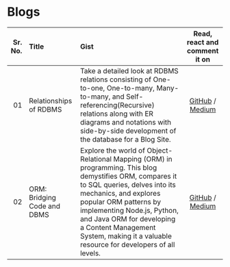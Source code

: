 # Blogs

| Sr. No. | Title                       | Gist                                                                                                                                                                                                                                                                                                                                           |                                                Read, react and comment it on                                                |
| ------: | :-------------------------- | :--------------------------------------------------------------------------------------------------------------------------------------------------------------------------------------------------------------------------------------------------------------------------------------------------------------------------------------------- | :-------------------------------------------------------------------------------------------------------------------------: |
|      01 | Relationships of RDBMS      | Take a detailed look at RDBMS relations consisting of One-to-one, One-to-many, Many-to-many, and Self-referencing(Recursive) relations along with ER diagrams and notations with side-by-side development of the database for a Blog Site.                                                                                                     |    [GitHub](./01-Relationships_of_RDBMS) / [Medium](https://medium.com/@godwin1100/relationships-of-rdbms-f2edc98e0951)     |
|      02 | ORM: Bridging Code and DBMS | Explore the world of Object-Relational Mapping (ORM) in programming. This blog demystifies ORM, compares it to SQL queries, delves into its mechanics, and explores popular ORM patterns by implementing Node.js, Python, and Java ORM for developing a Content Management System, making it a valuable resource for developers of all levels. | [GitHub](./02-ORM_Bridging_Code_and_DBMS) / [Medium](https://godwin1100.medium.com/orm-bridging-code-and-dbms-b61dbb0ce798) |
